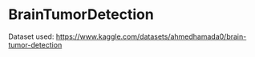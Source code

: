 # BrainTumorDetection

Dataset used: https://www.kaggle.com/datasets/ahmedhamada0/brain-tumor-detection

